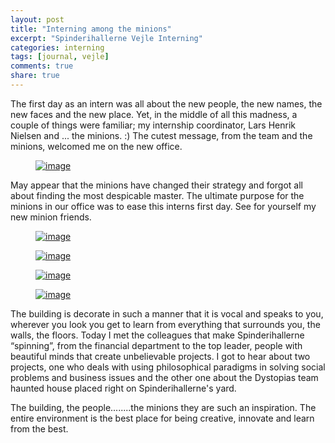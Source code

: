 ```yaml
---
layout: post
title: "Interning among the minions"
excerpt: "Spinderihallerne Vejle Interning"
categories: interning
tags: [journal, vejle]
comments: true
share: true
---
```


The first day as an intern was all about the new people, the new names, the new faces and the new place. Yet, in the middle of all this madness, a couple of things were familiar; my internship coordinator, Lars Henrik Nielsen and ... the minions. :) The cutest message, from the team and the minions, welcomed me on the new office.

<figure>
	<a href="{{site.url}}/images/interning/19-08-2015/2015-08-19 11.51.28.jpg"><img src="{{site.url}}/images/interning/19-08-2015/2015-08-19 11.51.28.jpg" alt="image"></a>
</figure>

 May appear that the minions have changed their strategy and forgot all about finding the most despicable master. The ultimate purpose for the minions in our office was to ease this interns first day. See for yourself my new minion friends.

 <figure>
 	<a href="{{site.url}}/images/interning/19-08-2015/2015-08-19 12.34.55.jpg"><img src="{{site.url}}/images/interning/19-08-2015/2015-08-19 12.34.55.jpg" alt="image"></a>
 </figure>

 <figure>
 	<a href="{{site.url}}/images/interning/19-08-2015/2015-08-19 12.34.44.jpg"><img src="{{site.url}}/images/interning/19-08-2015/2015-08-19 12.34.44.jpg" alt="image"></a>
 </figure>

<figure>
	<a href="{{site.url}}/images/interning/19-08-2015/2015-08-19 12.35.07.jpg"><img src="{{site.url}}/images/interning/19-08-2015/2015-08-19 12.35.07.jpg" alt="image"></a>
</figure>

<figure>
	<a href="{{site.url}}/images/interning/19-08-2015/2015-08-19 12.35.59.jpg"><img src="{{site.url}}/images/interning/19-08-2015/2015-08-19 12.35.59.jpg" alt="image"></a>
</figure>

The building is decorate in such a manner that it is vocal and speaks to you, wherever you look you get to learn from everything that surrounds you, the walls, the floors. Today I met the colleagues that make Spinderihallerne “spinning”, from the financial department to the top leader, people with beautiful minds that create unbelievable projects. I got to hear about two projects, one who deals with using philosophical paradigms in solving social problems and business issues and the other one about the Dystopias team haunted house placed right on Spinderihallerne's yard.

The building, the people........the minions they are such an inspiration. The entire environment is the best place for being creative, innovate and learn from the best.
